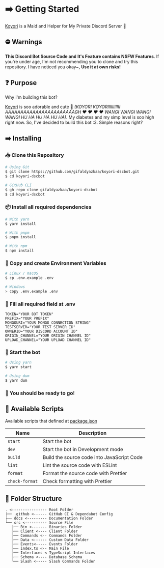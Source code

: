 # ➡️ Getting Started

[Koyori](/) is a Maid and Helper for My Private Discord Server 🧪

## ⛔ Warnings

**This Discord Bot Source Code and It's Feature contains NSFW Features**. If you're under age, I'm not recommending you to clone and try this repository. I have noticed you okay~, **Use it at own risks!**

## ❓ Purpose

Why i'm building this bot?

[Koyori](https://twitter.com/hakuikoyori) is soo adorable and cute 🥰 _(KOYORI KOYORIIIIIIIIIII AAAAAAAAAAAAAAAAAAAAAAAGH ❤ ❤ ❤ ❤ WANGI WANGI WANGI WANGI HU HA HU HA HU HA)_. My diabetes and my simp level is soo high right now. So, I've decided to build this bot :3. Simple reasons right?

## ➡️ Installing

### 📥 Clone this Repository

```sh
# Using Git
$ git clone https://github.com/gifaldyazkaa/koyori-dscbot.git
$ cd koyori-dscbot

# GitHub CLI
$ gh repo clone gifaldyazkaa/koyori-dscbot
$ cd koyori-dscbot
```

### 📦 Install all required dependencies

```sh
# With yarn
$ yarn install

# With pnpm
$ pnpm install

# With npm
$ npm install
```

### 📄 Copy and create Environment Variables

```sh
# Linux / macOS
$ cp .env.example .env

# Windows
> copy .env.example .env
```

### 📝 Fill all required field at .env

```
TOKEN="YOUR BOT TOKEN"
PREFIX="YOUR PREFIX"
MONGOURI="YOUR MONGO CONNECTION STRING"
TESTSERVER="YOUR TEST SERVER ID"
OWNERID="YOUR DISCORD ACCOUNT ID"
ORIGIN_CHANNEL="YOUR ORIGIN CHANNEL ID"
UPLOAD_CHANNEL="YOUR UPLOAD CHANNEL ID"
```

### 🏃 Start the bot

```bash
# Using yarn
$ yarn start

# Using dum
$ yarn dum
```

### 🎉 You should be ready to go!

## 📃 Available Scripts

Available scripts that defined at [package.json](https://github.com/gifaldyazkaa/kogasa-dscbot/blob/master/package.json)

| Name           | Description                                |
| -------------- | ------------------------------------------ |
| `start`        | Start the bot                              |
| `dev`          | Start the bot in Development mode          |
| `build`        | Build the source code into JavaScript Code |
| `lint`         | Lint the source code with ESLint           |
| `format`       | Format the source code with Prettier       |
| `check-format` | Check formatting with Prettier             |

## 📂 Folder Structure

```
. <---------------- Root Folder
├── .github <------ GitHub CI & Dependabot Config
├── docs <--------- Documentation Folder
└── src <---------- Source File
   ├── Bin <------- Binaries Folder
   ├── Client <---- Client Folder
   ├── Commands <-- Commands Folder
   ├── Data <------ Custom Data Folder
   ├── Events<----- Events Folder
   ├── index.ts <-- Main File
   ├── Interfaces < TypeScript Interfaces
   ├── Schema <---- Database Schema
   └── Slash <----- Slash Commands Folder
```
